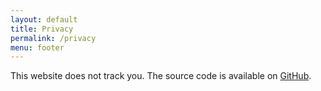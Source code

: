 ```yaml
---
layout: default
title: Privacy
permalink: /privacy
menu: footer
---
```


This website does not track you. The source code is available on [GitHub](https://github.com/timharek/privacy-security/).
